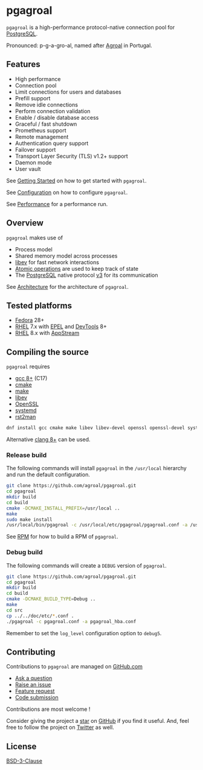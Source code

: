# pgagroal

`pgagroal` is a high-performance protocol-native connection pool for [PostgreSQL](https://www.postgresql.org).

Pronounced: p-g-a-gro-al, named after [A](https://www.visitportugal.com/en/content/praia-fluvial-do-agroal)[gro](https://www.google.com/maps/place/Agroal,+Portugal/@39.6775431,-8.4486056,14z/)[al](https://www.infatima.pt/en/nearby/sun-sea/fluvial-beaches/agroal/) in Portugal.

## Features

* High performance
* Connection pool
* Limit connections for users and databases
* Prefill support
* Remove idle connections
* Perform connection validation
* Enable / disable database access
* Graceful / fast shutdown
* Prometheus support
* Remote management
* Authentication query support
* Failover support
* Transport Layer Security (TLS) v1.2+ support
* Daemon mode
* User vault

See [Getting Started](./doc/GETTING_STARTED.md) on how to get started with `pgagroal`.

See [Configuration](./doc/CONFIGURATION.md) on how to configure `pgagroal`.

See [Performance](./doc/PERFORMANCE.md) for a performance run.

## Overview

`pgagroal` makes use of

* Process model
* Shared memory model across processes
* [libev](http://software.schmorp.de/pkg/libev.html) for fast network interactions
* [Atomic operations](https://en.cppreference.com/w/c/atomic) are used to keep track of state
* The [PostgreSQL](https://www.postgresql.org) native protocol
  [v3](https://www.postgresql.org/docs/11/protocol-message-formats.html) for its communication

See [Architecture](./doc/ARCHITECTURE.md) for the architecture of `pgagroal`.

## Tested platforms

* [Fedora](https://getfedora.org/) 28+
* [RHEL](https://www.redhat.com/en/technologies/linux-platforms/enterprise-linux) 7.x with
  [EPEL](https://access.redhat.com/solutions/3358) and
  [DevTools](https://developers.redhat.com/products/developertoolset/overview) 8+
* [RHEL](https://www.redhat.com/en/technologies/linux-platforms/enterprise-linux) 8.x with
  [AppStream](https://access.redhat.com/documentation/en-us/red_hat_enterprise_linux/8/html/installing_managing_and_removing_user-space_components/using-appstream_using-appstream)

## Compiling the source

`pgagroal` requires

* [gcc 8+](https://gcc.gnu.org) (C17)
* [cmake](https://cmake.org)
* [make](https://www.gnu.org/software/make/)
* [libev](http://software.schmorp.de/pkg/libev.html)
* [OpenSSL](http://www.openssl.org/)
* [systemd](https://www.freedesktop.org/wiki/Software/systemd/)
* [rst2man](https://docutils.sourceforge.io/)

```sh
dnf install gcc cmake make libev libev-devel openssl openssl-devel systemd systemd-devel python3-docutils
```

Alternative [clang 8+](https://clang.llvm.org/) can be used.

### Release build

The following commands will install `pgagroal` in the `/usr/local` hierarchy
and run the default configuration.

```sh
git clone https://github.com/agroal/pgagroal.git
cd pgagroal
mkdir build
cd build
cmake -DCMAKE_INSTALL_PREFIX=/usr/local ..
make
sudo make install
/usr/local/bin/pgagroal -c /usr/local/etc/pgagroal/pgagroal.conf -a /usr/local/etc/pgagroal/pgagroal_hba.conf
```

See [RPM](./doc/RPM.md) for how to build a RPM of `pgagroal`.

### Debug build

The following commands will create a `DEBUG` version of `pgagroal`.

```sh
git clone https://github.com/agroal/pgagroal.git
cd pgagroal
mkdir build
cd build
cmake -DCMAKE_BUILD_TYPE=Debug ..
make
cd src
cp ../../doc/etc/*.conf .
./pgagroal -c pgagroal.conf -a pgagroal_hba.conf
```

Remember to set the `log_level` configuration option to `debug5`.

## Contributing

Contributions to `pgagroal` are managed on [GitHub.com](https://github.com/agroal/pgagroal/)

* [Ask a question](https://github.com/agroal/pgagroal/issues)
* [Raise an issue](https://github.com/agroal/pgagroal/issues)
* [Feature request](https://github.com/agroal/pgagroal/issues)
* [Code submission](https://github.com/agroal/pgagroal/pulls)

Contributions are most welcome !

Consider giving the project a [star](https://github.com/agroal/pgagroal/stargazers) on
[GitHub](https://github.com/agroal/pgagroal/) if you find it useful. And, feel free to follow
the project on [Twitter](https://twitter.com/pgagroal/) as well.

## License

[BSD-3-Clause](https://opensource.org/licenses/BSD-3-Clause)
